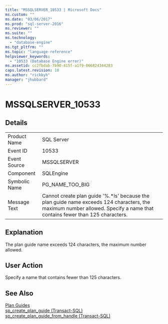 ```yaml
---
title: "MSSQLSERVER_10533 | Microsoft Docs"
ms.custom: ""
ms.date: "03/06/2017"
ms.prod: "sql-server-2016"
ms.reviewer: ""
ms.suite: ""
ms.technology: 
  - "database-engine"
ms.tgt_pltfrm: ""
ms.topic: "language-reference"
helpviewer_keywords: 
  - "10533 (Database Engine error)"
ms.assetid: cc2fbdab-7b90-415f-a1f9-066824344283
caps.latest.revision: 10
ms.author: "rickbyh"
manager: "jhubbard"
---
```

# MSSQLSERVER_10533
  
## Details  
  
|||  
|-|-|  
|Product Name|SQL Server|  
|Event ID|10533|  
|Event Source|MSSQLSERVER|  
|Component|SQLEngine|  
|Symbolic Name|PG_NAME_TOO_BIG|  
|Message Text|Cannot create plan guide '%.*ls' because the plan guide name exceeds 124 characters, the maximum number allowed. Specify a name that contains fewer than 125 characters.|  
  
## Explanation  
The plan guide name exceeds 124 characters, the maximum number allowed.  
  
## User Action  
Specify a name that contains fewer than 125 characters.  
  
## See Also  
[Plan Guides](../relational-databases/performance/plan-guides.md)  
[sp_create_plan_guide &#40;Transact-SQL&#41;](../relational-databases/reference/system-stored-procedures/sp-create-plan-guide-transact-sql.md)  
[sp_create_plan_guide_from_handle &#40;Transact-SQL&#41;](../relational-databases/reference/system-stored-procedures/sp-create-plan-guide-from-handle-transact-sql.md)  
  
